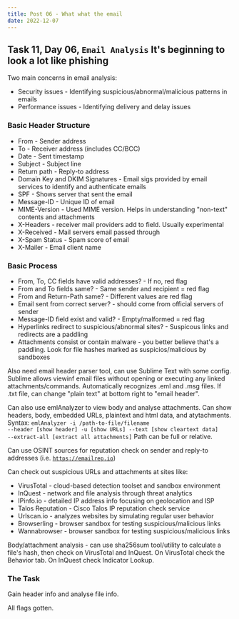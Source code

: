 ```yaml
---
title: Post 06 - What what the email
date: 2022-12-07
---
```

## Task 11, Day 06, <code>Email Analysis</code> It's beginning to look a lot like phishing
Two main concerns in email analysis:
- Security issues - Identifying suspicious/abnormal/malicious patterns in emails
- Performance issues - Identifying delivery and delay issues

### Basic Header Structure
- From - Sender address
- To - Receiver address (includes CC/BCC)
- Date - Sent timestamp
- Subject - Subject line
- Return path - Reply-to address
- Domain Key and DKIM Signatures - Email sigs provided by email services to identify and authenticate emails
- SPF - Shows server that sent the email
- Message-ID - Unique ID of email
- MIME-Version - Used MIME version. Helps in understanding "non-text" contents and attachments
- X-Headers - receiver mail providers add to field. Usually experimental
- X-Received - Mail servers email passed through
- X-Spam Status - Spam score of email
- X-Mailer - Email client name

### Basic Process
- From, To, CC fields have valid addresses? - If no, red flag
- From and To fields same? - Same sender and recipient = red flag
- From and Return-Path same? - Different values are red flag
- Email sent from correct server? - should come from official servers of sender
- Message-ID field exist and valid? - Empty/malformed = red flag
- Hyperlinks redirect to suspicious/abnormal sites? - Suspicous links and redirects are a paddling
- Attachments consist or contain malware - you better believe that's a paddling. Look for file hashes marked as suspicios/malicious by sandboxes

Also need email header parser tool, can use Sublime Text with some config. Sublime allows viewinf email files without opening or executing any linked attachments/commands. Automatically recognizes .eml and .msg files. If .txt file, can change "plain text" at bottom right to "email header".

Can also use emlAnalyzer to view body and analyse attachments. Can show headers, body, embedded URLs, plaintext and html data, and atytachments. Syntax: <code>emlAnalyzer -i /path-to-file/filename --header [show header] -u [show URLs] --text [show cleartext data] --extract-all [extract all attachments]</code>
Path can be full or relative.

Can use OSINT sources for reputation check on sender and reply-to addresses (i.e. <code>https://emailrep.io</code>)

Can check out suspicious URLs and attachments at sites like:
- VirusTotal - cloud-based detection toolset and sandbox environment
- InQuest - network and file analysis through threat analytics
- IPinfo.io - detailed IP address info focusing on geolocation and ISP
- Talos Reputation - Cisco Talos IP reputation check service
- Urlscan.io - analyzes websites by simulating regular user behavior
- Browserling - browser sandbox for testing suspicious/malicious links
- Wannabrowser - browser sandbox for testing suspicious/malicious links

Body/attachment analysis - can use sha256sum tool/utility to calculate a file's hash, then check on VirusTotal and InQuest. On VirusTotal check the Behavior tab. On InQuest check Indicator Lookup.

### The Task
Gain header info and analyse file info. 

All flags gotten.
